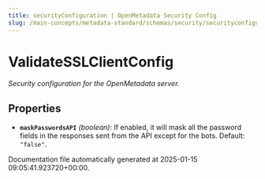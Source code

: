 ```yaml
---
title: securityConfiguration | OpenMetadata Security Config
slug: /main-concepts/metadata-standard/schemas/security/securityconfiguration
---
```


# ValidateSSLClientConfig

*Security configuration for the OpenMetadata server.*

## Properties

- **`maskPasswordsAPI`** *(boolean)*: If enabled, it will mask all the password fields in the responses sent from the API except for the bots. Default: `"false"`.


Documentation file automatically generated at 2025-01-15 09:05:41.923720+00:00.
